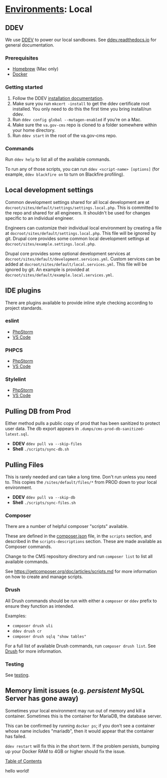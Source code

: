 # [Environments](environments): Local

## DDEV

We use [DDEV](https://ddev.com/) to power our local sandboxes.  See [ddev.readthedocs.io](https://ddev.readthedocs.io/en/latest/) for general documentation.

### Prerequisites

- [Homebrew](https://brew.sh/) (Mac only)
- [Docker](https://docs.docker.com/get-docker/)

### Getting started

1. Follow the DDEV [installation documentation](https://ddev.readthedocs.io/en/latest/users/install/ddev-installation/).
1. Make sure you run `mkcert -install` to get the ddev certificate root installed. You only need to do this the first time you bring install/run ddev.
1. Run `ddev config global --mutagen-enabled` if you’re on a Mac.
1. Make sure the `va.gov-cms` repo is cloned to a folder somewhere within your home directory.
1. Run `ddev start` in the root of the va.gov-cms repo.

### Commands

Run `ddev help` to list all of the available commands.

To run any of those scripts, you can run `ddev <script-name> [options]` (for example, `ddev blackfire on` to turn on Blackfire profiling).

## Local development settings

Common development settings shared for all local development are at `docroot/sites/default/settings/settings.local.php`. This is committed to the repo and shared for all engineers. It shouldn't be used for changes specific to an individual engineer.

Engineers can customize their individual local environment by creating a file at `docroot/sites/default/settings.local.php`. This file will be ignored by git. Drupal core provides some common local development settings at `docroot/sites/example.settings.local.php`.

Drupal core provides some optional development services at `docroot/sites/default/development.services.yml`. Custom services can be added at `docroot/sites/default/local.services.yml`. This file will be ignored by git. An example is provided at `docroot/sites/default/example.local.services.yml`.

## IDE plugins

There are plugins available to provide inline style checking according to project standards.

### eslint

- [PhpStorm](https://www.jetbrains.com/help/phpstorm/eslint.html)
- [VS Code](https://marketplace.visualstudio.com/items?itemName=dbaeumer.vscode-eslint)

### PHPCS

- [PhpStorm](https://www.jetbrains.com/help/phpstorm/using-php-code-sniffer.html)
- [VS Code](https://marketplace.visualstudio.com/items?itemName=ikappas.phpcs)

### Stylelint

- [PhpStorm](https://www.jetbrains.com/help/phpstorm/using-stylelint-code-quality-tool.html)
- [VS Code](https://marketplace.visualstudio.com/items?itemName=stylelint.vscode-stylelint)

## Pulling DB from Prod

Either method pulls a public copy of prod that has been sanitized to protect
user data. The db export appears in `.dumps/cms-prod-db-sanitized-latest.sql`.

- **DDEV** `ddev pull va --skip-files`
- **Shell** `./scripts/sync-db.sh`

## Pulling Files

This is rarely needed and can take a long time.  Don't run unless you need to.
This copies the `/sites/default/files/*` from PROD down to your local environment.

- **DDEV** `ddev pull va --skip-db`
- **Shell** `./scripts/sync-files.sh`

### Composer

There are a number of helpful composer "scripts" available.  

These are defined in the [composer.json](composer.json) file, in the `scripts` section, and described in the `scripts-descriptions` section. These are made available as Composer commands.

Change to the CMS repository directory and run `composer list` to list all available commands.

See https://getcomposer.org/doc/articles/scripts.md for more information on how to create and manage scripts.

### Drush

All Drush commands should be run with either a `composer` or `ddev` prefix to ensure they function as intended.

Examples:

- `composer drush uli`
- `ddev drush cr`
- `composer drush sqlq "show tables"`

For a full list of available Drush commands, run `composer drush list`.  See [Drush](./drush.md) for more information.

### Testing

See [testing](testing.md).

## Memory limit issues (e.g. _persistent_ MySQL Server has gone away)

Sometimes your local environment may run out of memory and kill a container.  Sometimes this is the container for MariaDB, the database server.

This can be confirmed by running `docker ps`; if you don't see a container whose name includes "mariadb", then it would appear that the container has failed.

`ddev restart` will fix this in the short term. If the problem persists, bumping up your Docker RAM to 4GB or higher should fix the issue.

[Table of Contents](../README.md)

hello world!
